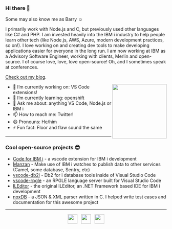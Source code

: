 ### Hi there 👋

Some may also know me as Barry ☺

I primarily work with Node.js and C, but previously used other languages like C# and PHP. I am invested heavily into the IBM i industry to help people learn other tech (like Node.js, AWS, Azure, modern development practices, so on!). I love working on and creating dev tools to make developing applications easier for everyone in the long run. I am now working at IBM as a Advisory Software Engineer, working with clients, Merlin and open-source. I of course love, love, love open-source! Oh, and I sometimes speak at conferences.

[Check out my blog](https://github.com/worksofliam/blog/issues).

<p>
  <img width="170" align='right' src="https://raw.githubusercontent.com/worksofliam/worksofliam/master/icon/DqmysLPWoAAYjHZ.jpg?raw=true">
</p>

- 🔭 I’m currently working on: VS Code extensions!
- 🌱 I’m currently learning: openshift
- 💬 Ask me about: anything VS Code, Node.js or IBM i
- 📫 How to reach me: Twitter!
- 😄 Pronouns: He/him
- ⚡ Fun fact: Floor and flaw sound the same

---

### Cool open-source projects 😎

* [Code for IBM i](https://github.com/halcyon-tech/code-for-ibmi) - a vscode extension for IBM i development
* [Manzan](https://github.com/ThePrez/Manzan) - Make use of IBM i watches to publish data to other services (Camel, some database, Sentry, etc)
* [vscode-db2i](https://github.com/halcyon-tech/vscode-db2i) - Db2 for i database tools inside of Visual Studio Code
* [vscode-rpgle](https://github.com/halcyon-tech/vscode-rpgle) - an RPGLE language server built for Visual Studio Code
* [ILEditor](https://github.com/worksofbarry/ILEditor) - the original ILEditor, an .NET Framework based IDE for IBM i development
* [noxDB](https://github.com/sitemule/noxDB) - a JSON & XML parser written in C. I helped write test cases and documentation for this awesome project

---

<p align='center'>
<a href="https://twitter.com/notesofbarry"><img height="30" src="https://raw.githubusercontent.com/worksofliam/worksofliam/master/icon/twitter.png?raw=true"></a>&nbsp;&nbsp;
<a href="https://instagram.com/picsofbarry"><img height="30" src="https://raw.githubusercontent.com/worksofliam/worksofliam/master/icon/instagram.jpg?raw=true"></a>&nbsp;&nbsp;
<a href="https://www.linkedin.com/in/worksofbarry/"><img height="30" src="https://raw.githubusercontent.com/worksofliam/worksofliam/master/icon/linkedin.png?raw=true"></a>
</p>
